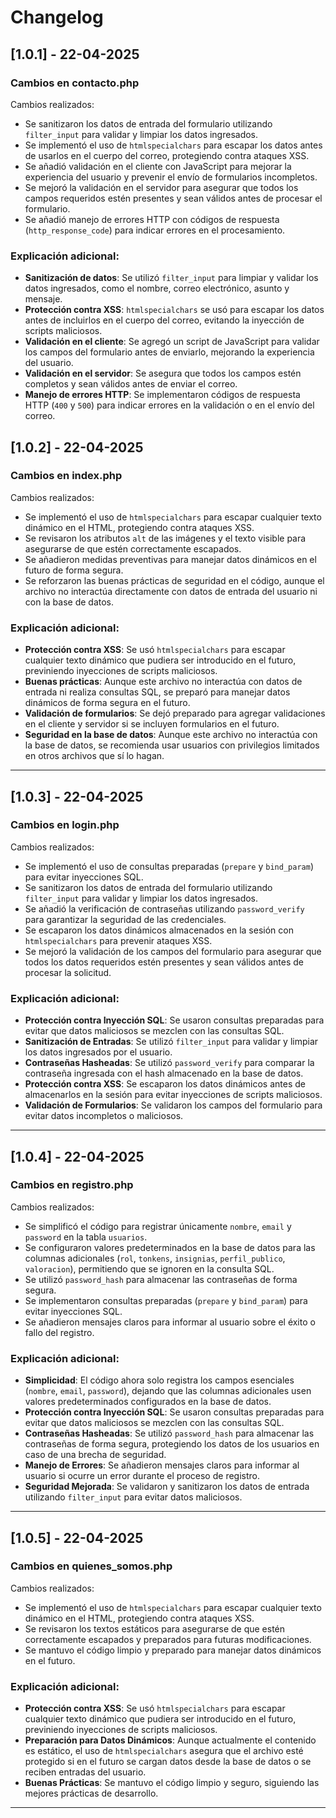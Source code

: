 # Changelog

## [1.0.1] - 22-04-2025
### Cambios en contacto.php
Cambios realizados:
- Se sanitizaron los datos de entrada del formulario utilizando `filter_input` para validar y limpiar los datos ingresados.
- Se implementó el uso de `htmlspecialchars` para escapar los datos antes de usarlos en el cuerpo del correo, protegiendo contra ataques XSS.
- Se añadió validación en el cliente con JavaScript para mejorar la experiencia del usuario y prevenir el envío de formularios incompletos.
- Se mejoró la validación en el servidor para asegurar que todos los campos requeridos estén presentes y sean válidos antes de procesar el formulario.
- Se añadió manejo de errores HTTP con códigos de respuesta (`http_response_code`) para indicar errores en el procesamiento.

### Explicación adicional:
- **Sanitización de datos**: Se utilizó `filter_input` para limpiar y validar los datos ingresados, como el nombre, correo electrónico, asunto y mensaje.
- **Protección contra XSS**: `htmlspecialchars` se usó para escapar los datos antes de incluirlos en el cuerpo del correo, evitando la inyección de scripts maliciosos.
- **Validación en el cliente**: Se agregó un script de JavaScript para validar los campos del formulario antes de enviarlo, mejorando la experiencia del usuario.
- **Validación en el servidor**: Se asegura que todos los campos estén completos y sean válidos antes de enviar el correo.
- **Manejo de errores HTTP**: Se implementaron códigos de respuesta HTTP (`400` y `500`) para indicar errores en la validación o en el envío del correo.

## [1.0.2] - 22-04-2025
### Cambios en index.php
Cambios realizados:
- Se implementó el uso de `htmlspecialchars` para escapar cualquier texto dinámico en el HTML, protegiendo contra ataques XSS.
- Se revisaron los atributos `alt` de las imágenes y el texto visible para asegurarse de que estén correctamente escapados.
- Se añadieron medidas preventivas para manejar datos dinámicos en el futuro de forma segura.
- Se reforzaron las buenas prácticas de seguridad en el código, aunque el archivo no interactúa directamente con datos de entrada del usuario ni con la base de datos.

### Explicación adicional:
- **Protección contra XSS**: Se usó `htmlspecialchars` para escapar cualquier texto dinámico que pudiera ser introducido en el futuro, previniendo inyecciones de scripts maliciosos.
- **Buenas prácticas**: Aunque este archivo no interactúa con datos de entrada ni realiza consultas SQL, se preparó para manejar datos dinámicos de forma segura en el futuro.
- **Validación de formularios**: Se dejó preparado para agregar validaciones en el cliente y servidor si se incluyen formularios en el futuro.
- **Seguridad en la base de datos**: Aunque este archivo no interactúa con la base de datos, se recomienda usar usuarios con privilegios limitados en otros archivos que sí lo hagan.

---

## [1.0.3] - 22-04-2025
### Cambios en login.php
Cambios realizados:
- Se implementó el uso de consultas preparadas (`prepare` y `bind_param`) para evitar inyecciones SQL.
- Se sanitizaron los datos de entrada del formulario utilizando `filter_input` para validar y limpiar los datos ingresados.
- Se añadió la verificación de contraseñas utilizando `password_verify` para garantizar la seguridad de las credenciales.
- Se escaparon los datos dinámicos almacenados en la sesión con `htmlspecialchars` para prevenir ataques XSS.
- Se mejoró la validación de los campos del formulario para asegurar que todos los datos requeridos estén presentes y sean válidos antes de procesar la solicitud.

### Explicación adicional:
- **Protección contra Inyección SQL**: Se usaron consultas preparadas para evitar que datos maliciosos se mezclen con las consultas SQL.
- **Sanitización de Entradas**: Se utilizó `filter_input` para validar y limpiar los datos ingresados por el usuario.
- **Contraseñas Hasheadas**: Se utilizó `password_verify` para comparar la contraseña ingresada con el hash almacenado en la base de datos.
- **Protección contra XSS**: Se escaparon los datos dinámicos antes de almacenarlos en la sesión para evitar inyecciones de scripts maliciosos.
- **Validación de Formularios**: Se validaron los campos del formulario para evitar datos incompletos o maliciosos.

---

## [1.0.4] - 22-04-2025
### Cambios en registro.php
Cambios realizados:
- Se simplificó el código para registrar únicamente `nombre`, `email` y `password` en la tabla `usuarios`.
- Se configuraron valores predeterminados en la base de datos para las columnas adicionales (`rol`, `tonkens`, `insignias`, `perfil_publico`, `valoracion`), permitiendo que se ignoren en la consulta SQL.
- Se utilizó `password_hash` para almacenar las contraseñas de forma segura.
- Se implementaron consultas preparadas (`prepare` y `bind_param`) para evitar inyecciones SQL.
- Se añadieron mensajes claros para informar al usuario sobre el éxito o fallo del registro.

### Explicación adicional:
- **Simplicidad**: El código ahora solo registra los campos esenciales (`nombre`, `email`, `password`), dejando que las columnas adicionales usen valores predeterminados configurados en la base de datos.
- **Protección contra Inyección SQL**: Se usaron consultas preparadas para evitar que datos maliciosos se mezclen con las consultas SQL.
- **Contraseñas Hasheadas**: Se utilizó `password_hash` para almacenar las contraseñas de forma segura, protegiendo los datos de los usuarios en caso de una brecha de seguridad.
- **Manejo de Errores**: Se añadieron mensajes claros para informar al usuario si ocurre un error durante el proceso de registro.
- **Seguridad Mejorada**: Se validaron y sanitizaron los datos de entrada utilizando `filter_input` para evitar datos maliciosos.

---

## [1.0.5] - 22-04-2025
### Cambios en quienes_somos.php
Cambios realizados:
- Se implementó el uso de `htmlspecialchars` para escapar cualquier texto dinámico en el HTML, protegiendo contra ataques XSS.
- Se revisaron los textos estáticos para asegurarse de que estén correctamente escapados y preparados para futuras modificaciones.
- Se mantuvo el código limpio y preparado para manejar datos dinámicos en el futuro.

### Explicación adicional:
- **Protección contra XSS**: Se usó `htmlspecialchars` para escapar cualquier texto dinámico que pudiera ser introducido en el futuro, previniendo inyecciones de scripts maliciosos.
- **Preparación para Datos Dinámicos**: Aunque actualmente el contenido es estático, el uso de `htmlspecialchars` asegura que el archivo esté protegido si en el futuro se cargan datos desde la base de datos o se reciben entradas del usuario.
- **Buenas Prácticas**: Se mantuvo el código limpio y seguro, siguiendo las mejores prácticas de desarrollo.

---



